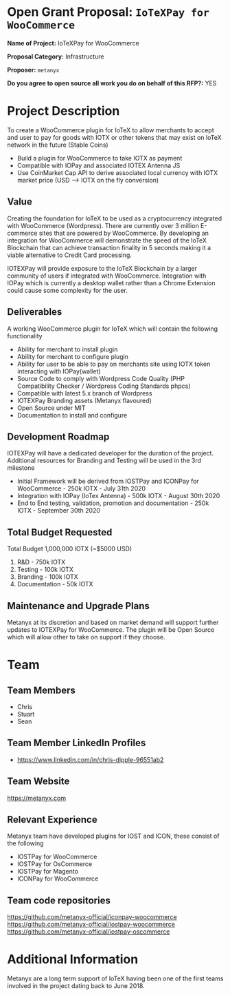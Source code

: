# Open Grant Proposal: `IoTeXPay for WooCommerce`

**Name of Project:** IoTeXPay for WooCommerce

**Proposal Category:** Infrastructure

**Proposer:** `metanyx`

**Do you agree to open source all work you do on behalf of this RFP?:** YES

# Project Description

To create a WooCommerce plugin for IoTeX to allow merchants to accept and user to pay for goods with IOTX or other tokens that may exist on IoTeX network in the future (Stable Coins)

- Build a plugin for WooCommerce to take IOTX as payment
- Compatible with IOPay and associated IOTEX Antenna JS
- Use CoinMarket Cap API to derive associated local currency with IOTX market price (USD --> IOTX on the fly conversion)


## Value

Creating the foundation for IoTeX to be used as a cryptocurrency integrated with WooCommerce (Wordpress). There are currently over 3 million E-commerce sites that are powered by WooCommerce. By developing an integration for WooCommerce will demonstrate the speed of the IoTeX Blockchain that can achieve transaction finality in 5 seconds making it a viable alternative to Credit Card processing.

IOTEXPay will provide exposure to the IoTeX Blockchain by a larger community of users if integrated with WooCommerce. Integration with IOPay which is currently a desktop wallet rather than a Chrome Extension could cause some complexity for the user.


## Deliverables

A working WooCommerce plugin for IoTeX which will contain the following functionality

- Ability for merchant to install plugin
- Ability for merchant to configure plugin
- Ability for user to be able to pay on merchants site using IOTX token interacting with IOPay(wallet)
- Source Code to comply with Wordpress Code Quality (PHP Compatibility Checker / Wordpress Coding Standards phpcs)
- Compatible with latest 5.x branch of Wordpress
- IOTEXPay Branding assets (Metanyx flavoured)
- Open Source under MIT
- Documentation to install and configure

## Development Roadmap

IOTEXPay will have a dedicated developer for the duration of the project. Additional resources for Branding and Testing will be used in the 3rd milestone

- Initial Framework will be derived from IOSTPay and ICONPay for WooCommerce - 250k IOTX - July 31th 2020
- Integration with IOPay (IoTex Antenna) - 500k IOTX - August 30th 2020
- End to End testing, validation, promotion and documentation - 250k IOTX - September 30th 2020

## Total Budget Requested

Total Budget 1,000,000 IOTX (~$5000 USD)

1. R&D - 750k IOTX
2. Testing - 100k IOTX
3. Branding - 100k IOTX
4. Documentation - 50k IOTX

## Maintenance and Upgrade Plans

Metanyx at its discretion and based on market demand will support further updates to IOTEXPay for WooCommerce. The plugin will be Open Source which will allow other to take on support if they choose.

# Team

## Team Members

- Chris
- Stuart
- Sean

## Team Member LinkedIn Profiles

- https://www.linkedin.com/in/chris-dipple-96551ab2

## Team Website

https://metanyx.com

## Relevant Experience

Metanyx team have developed plugins for IOST and ICON, these consist of the following

- IOSTPay for WooCommerce
- IOSTPay for OsCommerce
- IOSTPay for Magento
- ICONPay for WooCommerce

## Team code repositories

https://github.com/metanyx-official/iconpay-woocommerce
https://github.com/metanyx-official/iostpay-woocommerce
https://github.com/metanyx-official/iostpay-oscommerce

# Additional Information

Metanyx are a long term support of IoTeX having been one of the first teams involved in the project dating back to June 2018.
